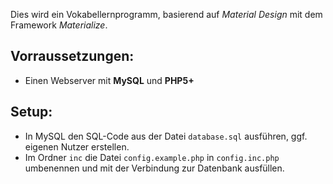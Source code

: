 Dies wird ein Vokabellernprogramm, basierend auf *Material Design* mit dem Framework *Materialize*.

## Vorraussetzungen:
  * Einen Webserver mit **MySQL** und **PHP5+**

## Setup:
  * In MySQL den SQL-Code aus der Datei `database.sql` ausführen, ggf. eigenen Nutzer erstellen.
  * Im Ordner `inc` die Datei `config.example.php` in `config.inc.php` umbenennen und mit der Verbindung zur Datenbank ausfüllen.
